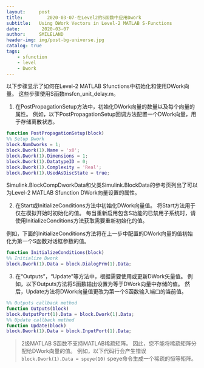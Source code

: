 ```yaml
---
layout:     post
title:         2020-03-07-在Level2的S函数中应用Dwork
subtitle:   Using DWork Vectors in Level-2 MATLAB S-Functions
date:        2020-03-07
author:     SMILELAND
header-img: img/post-bg-universe.jpg
catalog: true
tags:
    - sfunction
    - level
    - Dwork
---
```


以下步骤显示了如何在Level-2 MATLAB Sfunctions中初始化和使用DWork向量。 这些步骤使用S函数msfcn_unit_delay.m。

1. 在PostPropagationSetup方法中，初始化DWork向量的数量以及每个向量的属性。 例如，以下PostPropagationSetup回调方法配置一个DWork向量，用于存储离散状态。

``` matlab
function PostPropagationSetup(block)
%% Setup Dwork
block.NumDworks = 1;
block.Dwork(1).Name = 'x0';
block.Dwork(1).Dimensions = 1;
block.Dwork(1).DatatypeID = 0;
block.Dwork(1).Complexity = 'Real';
block.Dwork(1).UsedAsDiscState = true;
```

Simulink.BlockCompDworkData和父类Simulink.BlockData的参考页列出了可以为Level-2 MATLAB Sfunction DWork向量设置的属性。

2. 在Start或InitializeConditions方法中初始化DWork向量值。 将Start方法用于仅在模拟开始时初始化的值。 每当重新启用包含S功能的已禁用子系统时，请使用InitializeConditions方法获取需要重新初始化的值。

例如，下面的InitializeConditions方法将在上一步中配置的DWork向量的值初始化为第一个S函数对话框参数的值。

``` matlab
function InitializeConditions(block)
%% Initialize Dwork
block.Dwork(1).Data = block.DialogPrm(1).Data;
```

3. 在“Outputs”，“Update”等方法中，根据需要使用或更新DWork矢量值。 例如，以下Outputs方法将S函数输出设置为等于DWork向量中存储的值。 然后，Update方法将DWork向量值更改为第一个S函数输入端口的当前值。

``` matlab
%% Outputs callback method
function Outputs(block)
block.OutputPort(1).Data = block.Dwork(1).Data;
%% Update callback method
function Update(block)
block.Dwork(1).Data = block.InputPort(1).Data;
```

> 2级MATLAB S函数不支持MATLAB稀疏矩阵。 因此，您不能将稀疏矩阵分配给DWork向量的值。 例如，以下代码行会产生错误
> `block.Dwork(1).Data = speye(10)`
> speye命令生成一个稀疏的恒等矩阵。

